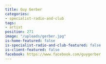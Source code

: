 ```yaml
---
title: Guy Gerber
categories:
- specialist-radio-and-club
tags:
- artist
position: 271
image: "/uploads/gerber.jpg"
is-home-featured: false
is-specialist-radio-and-club-featured: false
is-client-featured: false
facebook: https://www.facebook.com/guygerber
---
```


